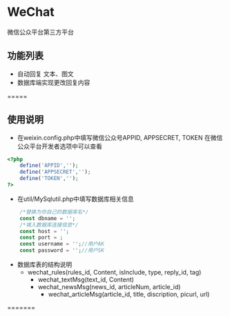 # WeChat 

微信公众平台第三方平台

## 功能列表

 - 自动回复 文本、图文
 - 数据库端实现更改回复内容

=====
## 使用说明

 - 在weixin.config.php中填写微信公众号APPID, APPSECRET, TOKEN
   在微信公众平台开发者选项中可以查看
```php
<?php
    define('APPID','');
    define('APPSECRET','');
    define('TOKEN','');
?>
```
 - 在util/MySqlutil.php中填写数据库相关信息

```php
    /*替换为你自己的数据库名*/
    const dbname = '';
    /*填入数据库连接信息*/
    const host = '';
    const port = ;
    const username = '';//用户AK
    const password = '';//用户SK
```
 - 数据库表的结构说明
     + wechat_rules(rules_id, Content, isInclude, type, reply_id, tag)
         * wechat_textMsg(text_id, Content)
         * wechat_newsMsg(news_id, articleNum, article_id)
             - wechat_articleMsg(article_id, title, discription, picurl, url)

=======
